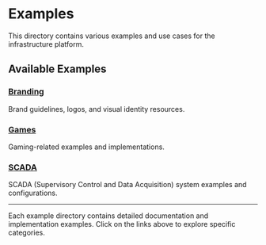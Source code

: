 # Examples

This directory contains various examples and use cases for the infrastructure platform.

## Available Examples

### [Branding](branding/)
Brand guidelines, logos, and visual identity resources.

### [Games](games/) 
Gaming-related examples and implementations.

### [SCADA](scada/)
SCADA (Supervisory Control and Data Acquisition) system examples and configurations.

---

Each example directory contains detailed documentation and implementation examples. Click on the links above to explore specific categories.